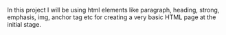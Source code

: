 In this project I will be using html elements like paragraph, heading, strong, emphasis, img, anchor tag etc for creating a very basic HTML page at the initial stage. 
